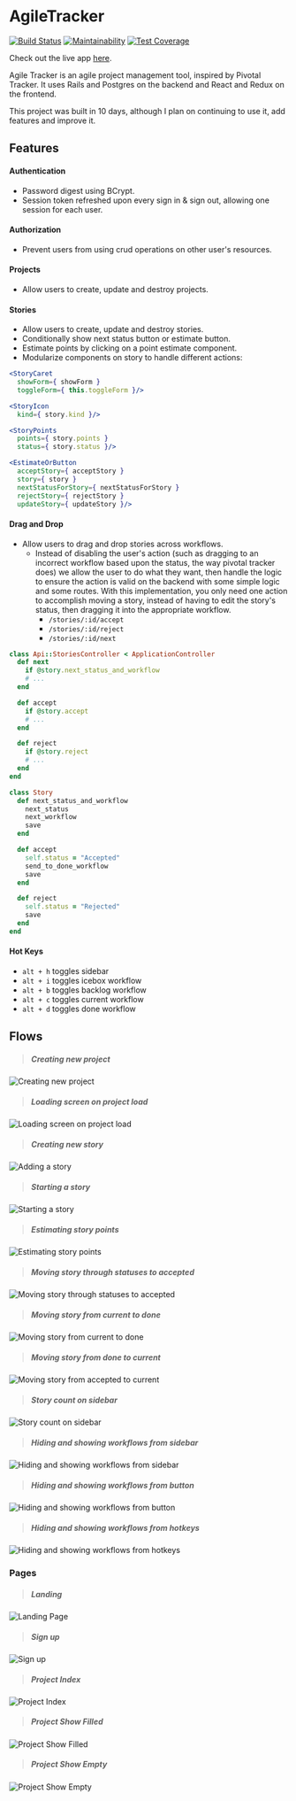 # AgileTracker
[![Build Status](https://travis-ci.com/thesimpledev/agile_tracker.svg?branch=master)](https://travis-ci.com/thesimpledev/agile_tracker) [![Maintainability](https://api.codeclimate.com/v1/badges/2392c692faea6678de8d/maintainability)](https://codeclimate.com/github/thesimpledev/agile_tracker/maintainability) [![Test Coverage](https://api.codeclimate.com/v1/badges/2392c692faea6678de8d/test_coverage)](https://codeclimate.com/github/thesimpledev/agile_tracker/test_coverage)

Check out the live app [here](https://agile-tracker.herokuapp.com).

Agile Tracker is an agile project management tool, inspired by Pivotal Tracker. It uses Rails and Postgres on the backend and React and Redux on the frontend.

This project was built in 10 days, although I plan on continuing to use it, add features and improve it.

## Features

#### Authentication
- Password digest using BCrypt.
- Session token refreshed upon every sign in & sign out, allowing one session for each user.

#### Authorization
- Prevent users from using crud operations on other user's resources.

#### Projects
- Allow users to create, update and destroy projects.

#### Stories
- Allow users to create, update and destroy stories.
- Conditionally show next status button or estimate button.
- Estimate points by clicking on a point estimate component.
- Modularize components on story to handle different actions:

```jsx
<StoryCaret 
  showForm={ showForm } 
  toggleForm={ this.toggleForm }/>

<StoryIcon 
  kind={ story.kind }/>

<StoryPoints 
  points={ story.points } 
  status={ story.status }/>

<EstimateOrButton
  acceptStory={ acceptStory }
  story={ story }
  nextStatusForStory={ nextStatusForStory }
  rejectStory={ rejectStory }
  updateStory={ updateStory }/>
```

#### Drag and Drop
* Allow users to drag and drop stories across workflows.
  * Instead of disabling the user's action (such as dragging to an incorrect workflow based upon the status, the way pivotal tracker does) we allow the user to do what they want, then handle the logic to ensure the action is valid on the backend with some simple logic and some routes. With this implementation, you only need one action to accomplish moving a story, instead of having to edit the story's status, then dragging it into the appropriate workflow.
    *  `/stories/:id/accept`
    * `/stories/:id/reject`
    * `/stories/:id/next`
```ruby
class Api::StoriesController < ApplicationController
  def next
    if @story.next_status_and_workflow
    # ...
  end

  def accept
    if @story.accept
    # ...
  end

  def reject
    if @story.reject
    # ...
  end
end

class Story
  def next_status_and_workflow
    next_status
    next_workflow
    save
  end

  def accept
    self.status = "Accepted"
    send_to_done_workflow
    save
  end

  def reject
    self.status = "Rejected"
    save
  end
end
```

#### Hot Keys
- `alt + h` toggles sidebar
- `alt + i` toggles icebox workflow
- `alt + b` toggles backlog workflow
- `alt + c` toggles current workflow
- `alt + d` toggles done workflow


## Flows

>##### Creating new project
![Creating new project](https://github.com/thesimpledev/agile_tracker/blob/master/readme/adding_new_project.gif)

>##### Loading screen on project load
![Loading screen on project load](https://github.com/thesimpledev/agile_tracker/blob/master/readme/loading.gif)

>##### Creating new story
![Adding a story](https://github.com/thesimpledev/agile_tracker/blob/master/readme/add_story.gif)

>##### Starting a story
![Starting a story](https://github.com/thesimpledev/agile_tracker/blob/master/readme/next_status_started.gif)

>##### Estimating story points
![Estimating story points](https://github.com/thesimpledev/agile_tracker/blob/master/readme/point_count.gif)

>##### Moving story through statuses to accepted 
![Moving story through statuses to accepted](https://github.com/thesimpledev/agile_tracker/blob/master/readme/statuses_to_accepted.gif)

>##### Moving story from current to done
![Moving story from current to done](https://github.com/thesimpledev/agile_tracker/blob/master/readme/workflow_to_accepted.gif)

>##### Moving story from done to current
![Moving story from accepted to current](https://github.com/thesimpledev/agile_tracker/blob/master/readme/workflow_to_current.gif)

>##### Story count on sidebar
![Story count on sidebar](https://github.com/thesimpledev/agile_tracker/blob/master/readme/story_count.gif)

>##### Hiding and showing workflows from sidebar
![Hiding and showing workflows from sidebar](https://github.com/thesimpledev/agile_tracker/blob/master/readme/chrome-capture.gif)

>##### Hiding and showing workflows from button
![Hiding and showing workflows from button](https://github.com/thesimpledev/agile_tracker/blob/master/readme/hide_button.gif)

>##### Hiding and showing workflows from hotkeys
![Hiding and showing workflows from hotkeys](https://github.com/thesimpledev/agile_tracker/blob/master/readme/hotkeys.gif)

### Pages
>##### Landing
![Landing Page](https://github.com/thesimpledev/agile_tracker/blob/master/readme/landing.png)

>##### Sign up
![Sign up](https://github.com/thesimpledev/agile_tracker/blob/master/readme/my_sign_in.png)

>##### Project Index
![Project Index](https://github.com/thesimpledev/agile_tracker/blob/master/readme/2019-03-08-09-22-agile-tracker.herokuapp.com.png)

>##### Project Show Filled
![Project Show Filled](https://github.com/thesimpledev/agile_tracker/blob/master/readme/2019-03-08-09-22-agile-tracker.herokuapp.com%20(2).png)

>##### Project Show Empty
![Project Show Empty](https://github.com/thesimpledev/agile_tracker/blob/master/readme/2019-03-08-09-25-agile-tracker.herokuapp.com.png)
